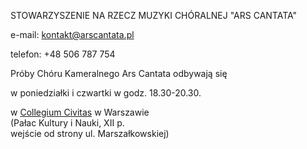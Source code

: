 STOWARZYSZENIE NA RZECZ MUZYKI CHÓRALNEJ "ARS CANTATA"

e-mail: <kontakt@arscantata.pl>

telefon: +48 506 787 754




Próby Chóru Kameralnego Ars Cantata odbywają się

w poniedziałki i czwartki w godz. 18.30-20.30.

w [Collegium Civitas](http://www.collegium.edu.pl/) w Warszawie  
(Pałac Kultury i Nauki, XII p.  
wejście od strony ul. Marszałkowskiej)  

